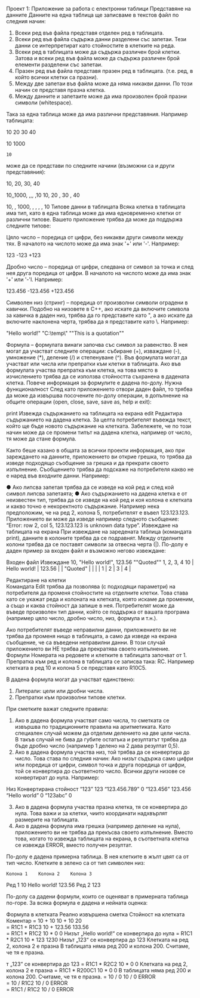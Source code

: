Проект 1: Приложение за работа с електронни таблици
Представяне на данните
Данните на една таблица ще записваме в текстов файл по следния начин:

1.	Всеки ред във файла представя отделен ред в таблицата.
2.	Всеки ред във файла съдържа данни разделени със запетаи. Тези данни се интерпретират като стойностите в клетките на реда.
3.	Всеки ред в таблицата може да съдържа различен брой клетки. Затова и всеки ред във файла може да съдържа различен брой елементи разделени със запетаи.
4.	Празен ред във файла представя празен ред в таблицата. (т.е. ред, в който всички клетки са празни).
5.	Между две запетаи във файла може да няма никакви данни. По този начин се представя празна клетка.
6.	Между данните и запетаите може да има произволен брой празни символи (whitespace).

Така за една таблица може да има различни представяния. Например таблицата:

10	20	30	40
 	 	 	 
10	 	1000	 
 	 	 	 
 	10	 	 

може да се представи по следните начини (възможни са и други представяния):

10, 20, 30, 40

10,,1000,
,,,
,10	10, 20 , 30  , 40

10,	, 1000,
  ,    , 	,
  , 10
Типове данни в таблицата
Всяка клетка в таблицата има тип, като в една таблица може да има едновременно клетки от различни типове. Вашето приложение трябва да може да поддържа следните типове:

Цяло число – поредица от цифри, без никакви други символи между тях. В началото на числото може да има знак '+' или '-'. Например:

123
-123
+123

Дробно число – поредица от цифри, следвана от символ за точка и след нея друга поредица от цифри. В началото на числото може да има знак '+' или '-'l. Например:

123.456
-123.456
+123.456

Символен низ (стринг) – поредица от произволни символи оградени в кавички. Подобно на низовете в C++, ако искате да включите символа за кавичка в даден низ, трябва да го представите като \", а ако искате да включите наклонена черта, трябва да я представите като \\. Например:

"Hello world!"
"C:\\temp\\"
"\"This is a quotation\""

Формула  – формулата винаги започва със символ за равенство. В нея могат да участват следните операции: събиране (+), изваждане (-), умножение (*), деление (/) и степенуване (^). Във формулата могат да участват или числа или препратки към клетки в таблицата. Ако във формулата участва препратка към клетка, на това място в изчислението трябва да се използва стойността съхранена в дадената клетка. Повече информация за формулите е дадена по-долу.
Нужна функционалност
След като приложението отвори даден файл, то трябва да може да извършва посочените по-долу операции, в допълнение на общите операции (open, close, save, save as, help и exit):

print	Извежда съдържанието на таблицата на екрана
edit	Редактира съдържанието на дадена клетка. За целта потребителят въвежда текст, който ще бъде новото съдържание на клетката. 
Забележете, че по този начин може да се промени типът на дадена клетка, например от число, тя може да стане формула.

Както беше казано в общата за всички проекти информация, ако при зареждането на данните, приложението ви открие грешка, то трябва да изведе подходящо съобщение за грешка и да прекрати своето изпълнение. Съобщението трябва да подскаже на потребителя какво не е наред във входните данни. Например:

●	Ако липсва запетая трябва да се изведе на кой ред и след кой символ липсва запетаята;
●	Ако съдържанието на дадена клетка е от неизвестен тип, трябва да се изведе на кой ред и коя колона е клетката и какво точно е некоректното съдържание. Например нека предположим, че на ред 2, колона 5, потребителят е въвел 123.123.123. Приложението ви може да изведе например следното съобщение: “Error: row 2, col 5, 123.123.123 is unknown data type”.
Извеждане на таблицата на екрана
При извеждане на заредената таблица (командата print), данните в колоните трябва да се подравнят. Между отделните колони трябва да се поставят символи за отвесна черта (|). По-долу е даден пример за входен файл и възможно негово извеждане:

Входен файл	Извеждане
10, "Hello world!", 123.56
"\"Quoted\""
1, 2, 3, 4	10       | Hello world! | 123.56 |   |
"Quoted" |              |        |   |
1        |            2 |      3 | 4 |



Редактиране на клетки           
Командата Edit трябва да позволява (с подходящи параметри) на потребителя да променя стойностите на отделните клетки. Това става като се укажат реда и колоната на клетката, която искаме да променим, а също и каква стойност да запише в нея. Потребителят може да въведе произволен тип данни, който се поддържа от вашата програма (например цяло число, дробно число, низ, формула и т.н.).

Ако потребителят въведе неправилни данни, приложението ви не трябва да променя нищо в таблицата, а само да изведе на екрана съобщение, че са въведени неправилни данни. В този случай приложението ви НЕ трябва да прекратява своето изпълнение. 
Формули
Номерата на редовете и клетките в таблицата започват от 1. Препратка към ред <N> и колона <M> в таблицата се записва така: R<N>C<M>. Например клетката в ред 10 и колона 5 се представя като R10C5.

В дадена формула могат да участват единствено:

1.	Литерали: цели или дробни числа.
2.	Препратки към произволни типове клетки.

При сметките важат следните правила:

1.	Ако в дадена формула участват само числа, то сметката се извършва по традиционните правила на аритметиката. Като специален случай можем да отделим делението на две цели числа. В такъв случай не бива да губите остатъка и резултатът трябва да бъде дробно число (например 1 делено на 2 дава резултат 0,5).
2.	Ако в дадена формула участва низ, той трябва да се конвертира до число. Това става по следния начин: Ако низът съдържа само цифри или поредица от цифри, символ точка и друга поредица от цифри, той се конвертира до съответното число. Всички други низове се конвертират до нула. Например:

Низ	Конвертирана стойност
“123”	123
“123.456.789”	0
“123.456”	123.456
“Hello world”	0
“123abc”	0

3.	Ако в дадена формула участва празна клетка, тя се конвертира до нула. Това важи и за клетки, чиито координати надхвърлят размерите на таблицата.
4.	Ако в дадена формула има грешка (например деление на нула), приложението ви не трябва да прекъсва своето изпълнение. Вместо това, когато то извежда таблицата на екрана, в съответната клетка се извежда ERROR, вместо получен резултат.

По-долу е дадена примерна таблица. В нея клетките в жълт цвят са от тип число. Клетките в зелено са от тип символен низ:

 	Колона 1	Колона 2	Колона 3
Ред 1	10	Hello world!	123.56
Ред 2	123	 	 

По-долу са дадени формули, които се оценяват в примерната таблица по-горе. За всяка формула е дадена и нейната оценка:

Формула в клетката	Реално извършена сметка	Стойност на клетката	Коментар
= 10 + 10	10 + 10	20	 
= R1C1 + R1C3	10 + 123.56	133.56	 
= R1C1 * R1C2	10 * 0	0	Низът „Hello world!“ се конвертира до нула
= R1C1 * R2C1	10 * 123	1230	Низът „123“ се конвертира до 123
Клетката на ред 2, колона 2 е празна
В таблицата няма ред 200 и колона 200. Считаме, че тя е празна.
 
 т „123“ се конвертира до 123
= R1C1 * R2C2	10 * 0	0	Клетката на ред 2, колона 2 е празна
= R1C1 * R200C1	10 * 0	0	В таблицата няма ред 200 и колона 200. Считаме, че тя е празна.
= 10 / 0	10 / 0	ERROR	 
= 10 / R1C2	10 / 0	ERROR	 
= R1C1 / R1C2	10 / 0	ERROR	 
